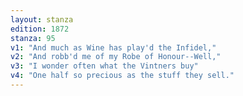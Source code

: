 ```yaml
---
layout: stanza
edition: 1872
stanza: 95
v1: "And much as Wine has play'd the Infidel,"
v2: "And robb'd me of my Robe of Honour--Well,"
v3: "I wonder often what the Vintners buy"
v4: "One half so precious as the stuff they sell."
---
```

